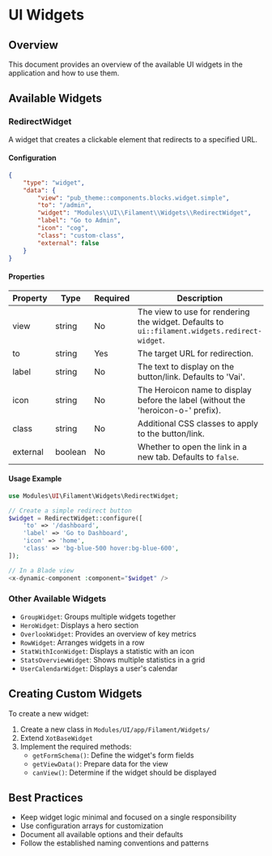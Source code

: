 # UI Widgets

## Overview

This document provides an overview of the available UI widgets in the application and how to use them.

## Available Widgets

### RedirectWidget

A widget that creates a clickable element that redirects to a specified URL.

#### Configuration

```json
{
    "type": "widget",
    "data": {
        "view": "pub_theme::components.blocks.widget.simple",
        "to": "/admin",
        "widget": "Modules\\UI\\Filament\\Widgets\\RedirectWidget",
        "label": "Go to Admin",
        "icon": "cog",
        "class": "custom-class",
        "external": false
    }
}
```

#### Properties

| Property | Type | Required | Description |
|----------|------|----------|-------------|
| view | string | No | The view to use for rendering the widget. Defaults to `ui::filament.widgets.redirect-widget`. |
| to | string | Yes | The target URL for redirection. |
| label | string | No | The text to display on the button/link. Defaults to 'Vai'. |
| icon | string | No | The Heroicon name to display before the label (without the 'heroicon-o-' prefix). |
| class | string | No | Additional CSS classes to apply to the button/link. |
| external | boolean | No | Whether to open the link in a new tab. Defaults to `false`. |

#### Usage Example

```php
use Modules\UI\Filament\Widgets\RedirectWidget;

// Create a simple redirect button
$widget = RedirectWidget::configure([
    'to' => '/dashboard',
    'label' => 'Go to Dashboard',
    'icon' => 'home',
    'class' => 'bg-blue-500 hover:bg-blue-600',
]);

// In a Blade view
<x-dynamic-component :component="$widget" />
```

### Other Available Widgets

- `GroupWidget`: Groups multiple widgets together
- `HeroWidget`: Displays a hero section
- `OverlookWidget`: Provides an overview of key metrics
- `RowWidget`: Arranges widgets in a row
- `StatWithIconWidget`: Displays a statistic with an icon
- `StatsOverviewWidget`: Shows multiple statistics in a grid
- `UserCalendarWidget`: Displays a user's calendar

## Creating Custom Widgets

To create a new widget:

1. Create a new class in `Modules/UI/app/Filament/Widgets/`
2. Extend `XotBaseWidget`
3. Implement the required methods:
   - `getFormSchema()`: Define the widget's form fields
   - `getViewData()`: Prepare data for the view
   - `canView()`: Determine if the widget should be displayed

## Best Practices

- Keep widget logic minimal and focused on a single responsibility
- Use configuration arrays for customization
- Document all available options and their defaults
- Follow the established naming conventions and patterns
